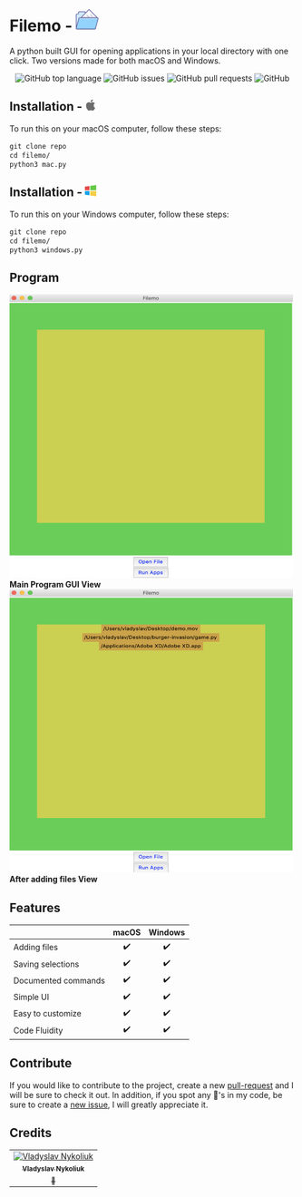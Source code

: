 
# Filemo - <img src="images/file.png" height="40" width="40" />

A python built GUI for opening applications in your local directory with one click. Two versions made for both macOS and Windows.

<p align="center">
  <img alt="GitHub top language" src="https://img.shields.io/github/languages/top/vladyslavnUA/filemo">
  <img alt="GitHub issues" src="https://img.shields.io/github/issues/vladyslavnUA/filemo">
  <img alt="GitHub pull requests" src="https://img.shields.io/github/issues-pr/vladyslavnUA/filemo">
  <img alt="GitHub" src="https://img.shields.io/github/license/vladyslavnUA/filemo?logo=MIT">
 </p>

## Installation - <img src="images/a.png" height="20" width="20" />
To run this on your macOS computer, follow these steps:
```
git clone repo
cd filemo/
python3 mac.py
```

## Installation - <img src="images/w.png" height="20" width="20" />
To run this on your Windows computer, follow these steps:
```
git clone repo
cd filemo/
python3 windows.py
```

## Program
<img src="images/main.png" height="500" width="500" />
<b> Main Program GUI View </b>

<br />
<img src="images/files.png" height="500" width="500" />
<b> After adding files View </b>
<br />

## Features

|                            | macOS  | Windows |
| -------------------------- | :----------------: | :-------------: |
| Adding files           |         ✔️         |        ✔️        |
| Saving selections             |         ✔️         |        ✔️        |
| Documented commands        |         ✔️         |        ✔️        |
| Simple UI |         ✔️         |        ✔️        |
| Easy to customize          |         ✔️         |        ✔️        |
| Code Fluidity          |         ✔️         |        ✔️        |

## Contribute
If you would like to contribute to the project, create a new [pull-request](https://github.com/vladyslavnUA/filemo/pulls) and I will be sure to check it out. In addition, if you spot any 🐞's in my code, be sure to create a [new issue](https://github.com/vladyslavnUA/filemo/issues/new), I will greatly appreciate it.

## Credits
<table>
  <tr>
    <td align="center"><a href="https://github.com/vladyslavnUA"><img src="https://avatars0.githubusercontent.com/u/37787869?v=4" alt="Vladyslav Nykoliuk" width="85px;"/><br><sub><b>Vladyslav Nykoliuk</b><br>🐻</td>
  </tr>
</table>
